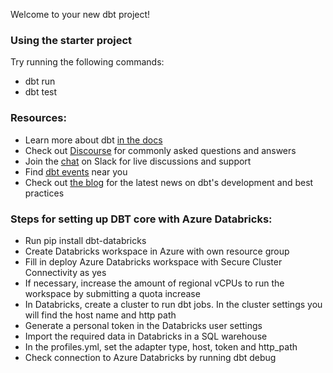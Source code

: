 Welcome to your new dbt project!

### Using the starter project

Try running the following commands:
- dbt run
- dbt test


### Resources:
- Learn more about dbt [in the docs](https://docs.getdbt.com/docs/introduction)
- Check out [Discourse](https://discourse.getdbt.com/) for commonly asked questions and answers
- Join the [chat](https://community.getdbt.com/) on Slack for live discussions and support
- Find [dbt events](https://events.getdbt.com) near you
- Check out [the blog](https://blog.getdbt.com/) for the latest news on dbt's development and best practices

### Steps for setting up DBT core with Azure Databricks:
- Run pip install dbt-databricks
- Create Databricks workspace in Azure with own resource group
- Fill in deploy Azure Databricks workspace with Secure Cluster Connectivity as yes
- If necessary, increase the amount of regional vCPUs to run the workspace by submitting a quota increase
- In Databricks, create a cluster to run dbt jobs. In the cluster settings you will find the host name and http path
- Generate a personal token in the Databricks user settings
- Import the required data in Databricks in a SQL warehouse
- In the profiles.yml, set the adapter type, host, token and http_path
- Check connection to Azure Databricks by running dbt debug


